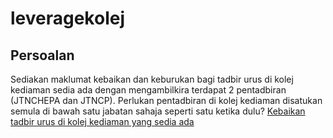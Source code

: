 # leveragekolej

## Persoalan
Sediakan maklumat kebaikan dan keburukan bagi tadbir urus di kolej kediaman sedia ada dengan mengambilkira terdapat 2 pentadbiran (JTNCHEPA dan JTNCP). Perlukan pentadbiran di kolej kediaman disatukan semula di bawah satu jabatan sahaja seperti satu ketika dulu?
[Kebaikan tadbir urus di kolej kediaman yang sedia ada](Kebaikan)
